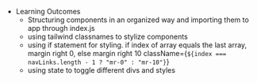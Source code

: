 - Learning Outcomes
  - Structuring components in an organized way and importing them to app through index.js
  - using tailwind classnames to stylize components
  - using if statement for styling.
    if index of array equals the last array, margin right 0, else margin right 10
    className={`${index === navLinks.length - 1 ? "mr-0" : "mr-10"}`}
  - using state to toggle different divs and styles
